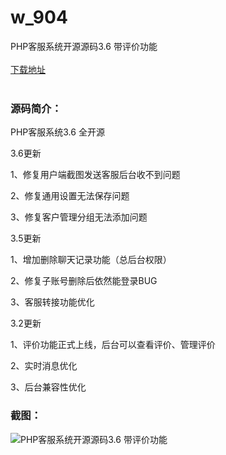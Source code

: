 # w_904
PHP客服系统开源源码3.6 带评价功能
<br/></br>
[下载地址](https://www.uuid2.com/904.html "下载地址")
<br/></br>
<h3>源码简介：</h3>
<p>PHP客服系统3.6 全开源<p>
<p>3.6更新<p>
<p>1、修复用户端截图发送客服后台收不到问题<p>
<p>2、修复通用设置无法保存问题<p>
<p>3、修复客户管理分组无法添加问题<p>
<p>3.5更新<p>
<p>1、增加删除聊天记录功能（总后台权限）<p>
<p>2、修复子账号删除后依然能登录BUG<p>
<p>3、客服转接功能优化<p>
<p>3.2更新<p>
<p>1、评价功能正式上线，后台可以查看评价、管理评价<p>
<p>2、实时消息优化<p>
<p>3、后台兼容性优化<p>
<h3>截图：</h3>
<img src="https://www.uuid2.com/wp-content/uploads/img/202105/4ee7a43744.jpg" alt="PHP客服系统开源源码3.6 带评价功能">
